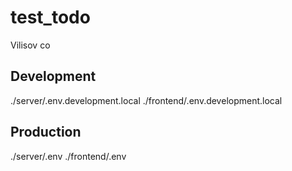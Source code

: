# test_todo
Vilisov co

## Development
./server/.env.development.local
./frontend/.env.development.local

## Production
./server/.env
./frontend/.env

